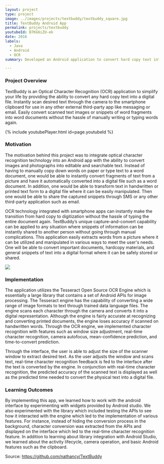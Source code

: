 ```yaml
---
layout: project
type: project
image: ../images/projects/textbuddy/textbuddy_square.jpg
title: TextBuddy Android App
permalink: projects/textbuddy
youtubeId: B7KG6iZU-ek
date: 2016
labels:
  - Java
  - Android
  - OCR
summary: Developed an Android application to convert hard copy text into a digital format.

---
```


### Project Overview
TextBuddy is an Optical Character Recognition (OCR) application to simplify your life by providing the ability to convert any hard copy text into a digital file. Instantly scan desired text through the camera to the smartphone clipboard for use in any other external third-party app like messaging or email. Easily convert scanned text images or snippets of word fragments into word documents without the hassle of manually writing or typing words again.

{% include youtubePlayer.html id=page.youtubeId %}

### Motivation
The motivation behind this project was to integrate optical character recognition technology into an Android app with the ability to convert images and photographs into editable and searchable text. Instead of having to manually copy down words on paper or type text to a word document, one would be able to instantly convert fragments of text from a picture and have it automatically converted into a digital file such as a word document. In addition, one would be able to transform text in handwritten or printed text form to a digital file where it can be easily manipulated. Then one would be able to share the captured snippets through SMS or any other third-party application such as email.

OCR technology integrated with smartphone apps can instantly make the transition from hard copy to digitization without the hassle of typing the entire document again. TextBuddy’s unique capture-and-convert capability can be applied to any situation where snippets of information can be instantly shared to another person without going through manual complications. This application easily extracts words from a picture where it can be utilized and manipulated in various ways to meet the user's needs. One will be able to convert important documents, hardcopy materials, and general snippets of text into a digital format where it can be safely stored or shared.


<img class="ui fluid image" src="../images/projects/textbuddy/textbuddy1.JPG" data-action="zoom">

### Implementation

The application utilizes the Tesseract Open Source OCR Engine which is essentially a large library that contains a set of Android APIs for image processing. The Tesseract engine has the capability of converting a wide range of image formats to text through trained data language files. The engine scans each character through the camera and converts it into a digital representation. Although the engine is fairly accurate at recognizing and converting printed documents, the engine loses accuracy if scanned on handwritten words. Through the OCR engine, we implemented character recognition with features such as window size adjustment, real-time character recognition, camera autofocus, mean-confidence prediction, and time-to-convert prediction. 

Through the interface, the user is able to adjust the size of the scanner window to extract desired text. As the user adjusts the window and scans text, real-time character recognition feedback is fed to the interface after the text is converted by the engine. In conjunction with real-time character recognition, the predicted accuracy of the scanned text is displayed as well as the predicted time needed to convert the physical text into a digital file. 


### Learning Outcomes
By implementing this app, we learned how to work with the android interface by experimenting with widgets provided by Android studio. We also experimented with the library which included testing the APIs to see how it interacted with the engine which led to the implementation of various features. For instance, instead of hiding the conversion process in the background, character conversion was extracted from the APIs and displayed on the interface which led to the real-time character recognition feature. In addition to learning about library integration with Android Studio, we learned about the activity lifecycle, camera operation, and basic Android features such as the clipboard. 


Source: <a href="https://github.com/nathancy/TextBuddy" target="_blank"><i class="large github icon"></i>https://github.com/nathancy/TextBuddy</a> 

